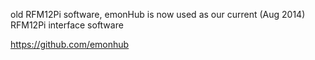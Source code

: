 old RFM12Pi software, emonHub is now used as our current (Aug 2014) RFM12Pi interface software

https://github.com/emonhub
